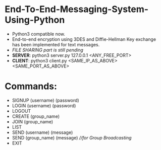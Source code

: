 # End-To-End-Messaging-System-Using-Python
- Python3 compatible now.
- End-to-end encryption using 3DES and Diffie-Hellman Key exchange has been implemented for text messages.
- *FILE SHARING part is still pending*
- **SERVER**: python3 server.py 127.0.0.1 <ANY_FREE_PORT>
- **CLIENT**: python3 client.py <SAME_IP_AS_ABOVE> <SAME_PORT_AS_ABOVE>
  
# Commands:
- SIGNUP (username) (password)
- LOGIN (username) (password)
- LOGOUT
- CREATE (group_name)
- JOIN (group_name)
- LIST
- SEND (username) (message)
- SEND (group_name) (message)            *//for Group Broadcasting*
- EXIT
